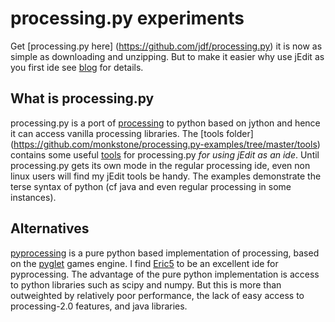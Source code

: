 # processing.py experiments #

Get [processing.py here] (https://github.com/jdf/processing.py) it is now as simple as downloading and unzipping. But to make it easier why use jEdit as you first ide see [blog](http://secondcomingforprocessingpy.blogspot.co.uk/2012/11/getting-started.html) for details. 

## What is processing.py ##

processing.py is a port of [processing](http://processing.org) to python based on jython and hence it can access vanilla processing libraries. The [tools folder] (https://github.com/monkstone/processing.py-examples/tree/master/tools) contains some useful [tools](https://github.com/monkstone/processing.py-examples/downloads) for processing.py _for using jEdit as an ide_. Until processing.py gets its own mode in the regular processing ide, even non linux users will find my jEdit tools be handy.  The examples demonstrate the terse syntax of python (cf java and even regular processing in some instances).

## Alternatives ##

[pyprocessing](http://code.google.com/p/pyprocessing/) is a pure python based implementation of processing, based on the [pyglet](http://www.pyglet.org/) games engine. I find [Eric5](http://eric-ide.python-projects.org/eric-download.html) to be an excellent ide for pyprocessing. The advantage of the pure python implementation is access to python libraries such as scipy and numpy. But this is more than outweighted by relatively poor performance, the lack of easy access to processing-2.0 features, and java libraries.

